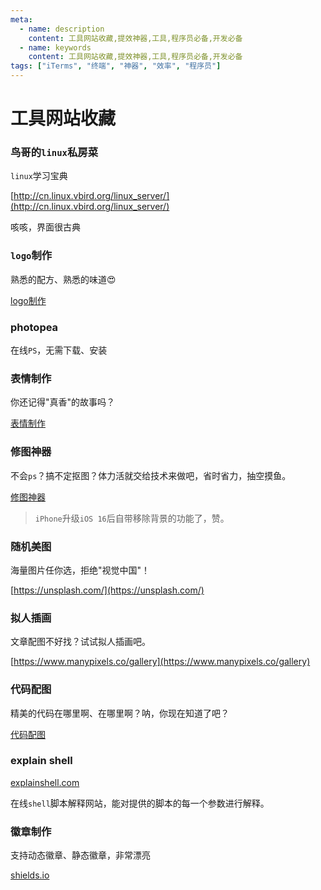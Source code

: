 ```yaml
---
meta:
  - name: description
    content: 工具网站收藏,提效神器,工具,程序员必备,开发必备
  - name: keywords
    content: 工具网站收藏,提效神器,工具,程序员必备,开发必备
tags: ["iTerms", "终端", "神器", "效率", "程序员"]
---
```

# 工具网站收藏

<ImgView title="cheng-qi-huang-WgF8_FPFaAM-unsplash.jpg" url="https://z.wiki/images/20220520/8788faeae0294f3faa3d0b213582475a.jpg" />


### 鸟哥的`linux`私房菜

`linux`学习宝典

[http://cn.linux.vbird.org/linux_server/](http://cn.linux.vbird.org/linux_server/)

<ImgView title="鸟哥的`linux`私房菜" url="https://2.z.wiki/images/20220520/ee8e1cc1fb2a43c08342ca98cc9e5a40.png" />

咳咳，界面很古典

### `logo`制作

熟悉的配方、熟悉的味道😍 

[logo制作](https://logoly.pro/)

<ImgView title="logo制作" url="https://3.z.wiki/images/20220520/cf09003dd1ed4fc0913207c905e95fb5.png" />


### photopea

在线`PS`，无需下载、安装

<ImgView title="photopea" url="https://4.z.wiki/autoupload/20230709/3Hjl.2294X3994-image.png" />

### 表情制作

你还记得"真香"的故事吗？

[表情制作](https://sorry.xuty.tk/wangjingze/)

<ImgView title="表情制作" url="https://2.z.wiki/images/20220520/91bf5202d0ff4b9e8678592f21823fca.gif" />

### 修图神器

不会`ps`？搞不定抠图？体力活就交给技术来做吧，省时省力，抽空摸鱼。

[修图神器](https://www.remove.bg/zh)


<ImgView title="修图神器" url="https://1.z.wiki/images/20220520/ea66cb8143a14f35b4dde6a43d8fa581.png" />

> `iPhone`升级`iOS 16`后自带移除背景的功能了，赞。

### 随机美图

海量图片任你选，拒绝"视觉中国"！

[https://unsplash.com/](https://unsplash.com/)

<ImgView title="随机美图" url="https://4.z.wiki/images/20220520/987cdbd366724946911c690ad0ef47d9.png" />

### 拟人插画

文章配图不好找？试试拟人插画吧。

[https://www.manypixels.co/gallery](https://www.manypixels.co/gallery)

<ImgView title="拟人插画" url="https://3.z.wiki/images/20220520/c6cfecfc628b47dc9079e101936c79eb.png" />

### 代码配图

精美的代码在哪里啊、在哪里啊？呐，你现在知道了吧？

[代码配图](https://carbon.now.sh/)

<ImgView title="代码配图" url="https://5.z.wiki/images/20220520/10525c34f95e40d4872f89f190880cc6.png" />

### explain shell

[explainshell.com](https://explainshell.com/)

在线`shell`脚本解释网站，能对提供的脚本的每一个参数进行解释。

<ImgView title="explain shell" url="https://6.z.wiki/autoupload/20230323/mpzq.2528X2592-image.png" />

### 徽章制作

支持动态徽章、静态徽章，非常漂亮

[shields.io](https://shields.io/)
